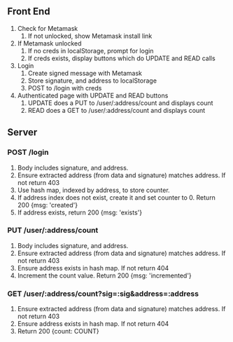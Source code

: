 ## Front End

1. Check for Metamask
   1. If not unlocked, show Metamask install link
1. If Metamask unlocked
   1. If no creds in localStorage, prompt for login
   1. If creds exists, display buttons which do UPDATE and READ calls
1. Login
   1. Create signed message with Metamask
   1. Store signature, and address to localStorage
   1. POST to /login with creds
1. Authenticated page with UPDATE and READ buttons
   1. UPDATE does a PUT to /user/:address/count and displays count
   1. READ does a GET to /user/:address/count and displays count

## Server

### POST /login

1. Body includes signature, and address.
1. Ensure extracted address (from data and signature) matches address. If not return 403
1. Use hash map, indexed by address, to store counter.
1. If address index does not exist, create it and set counter to 0. Return 200 {msg: 'created'}
1. If address exists, return 200 {msg: 'exists'}

### PUT /user/:address/count

1. Body includes signature, and address.
1. Ensure extracted address (from data and signature) matches address. If not return 403
1. Ensure address exists in hash map. If not return 404
1. Increment the count value. Return 200 {msg: 'incremented'}

### GET /user/:address/count?sig=:sig&address=:address

1. Ensure extracted address (from data and signature) matches address. If not return 403
1. Ensure address exists in hash map. If not return 404
1. Return 200 {count: COUNT}
